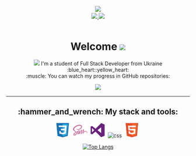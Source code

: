 <div id="header" align="center">
  <img src="https://media.giphy.com/media/L1R1tvI9svkIWwpVYr/giphy.gif" width="250"/>

  <div id="badges" >
    <a href="https://www.instagram.com/pr_nastyy/?hl=ru" target="_blank"> <img src="https://img.shields.io/badge/Instagram-purple?logo=Instagram&logoColor=white&style=for-the-badge">
    </a>
    <a href="https://www.facebook.com/profile.php?id=100060261486295" target="_blank"><img src="https://img.shields.io/badge/Facebook-blue?logo=Facebook&logoColor=white&style=for-the-badge"></a>
  </div>
  
  <img src="https://komarev.com/ghpvc/?username=PrAnastasiia&style=flat-square&color=green" alt=""/>
  <h1>
  Welcome
  <img src="https://media.giphy.com/media/hvRJCLFzcasrR4ia7z/giphy.gif" width="30px"/>
</h1>
</div>


   <div align="center">
<img src="https://media.giphy.com/media/WUlplcMpOCEmTGBtBW/giphy.gif" width="30"> I'm a student of Full Stack Developer  from Ukraine :blue_heart::yellow_heart:
<br>:muscle: You can watch my progress in GitHub repositories:
<p></p>
<div><a href="https://github.com/PrAnastasiia?tab=repositories" target="_blank"><img src="https://c.tenor.com/A15H8E1VUh8AAAAS/github-cat.gif" width="80" ></a></div>
</div>
<p></p>

---
<div align="center">
<h2>:hammer_and_wrench: My stack and tools:</h2>

<div>
  <img src="https://github.com/devicons/devicon/blob/master/icons/css3/css3-original.svg" title="css" alt="css" width="40" height="40"/>&nbsp;
  <img src="https://github.com/devicons/devicon/blob/master/icons/sass/sass-original.svg" title="css" alt="css" width="40" height="40"/>&nbsp;
  <img src="https://github.com/devicons/devicon/blob/master/icons/visualstudio/visualstudio-plain.svg" title="css" alt="css" width="40" height="40"/>&nbsp;
  <img src="https://github.githubassets.com/images/modules/logos_page/GitHub-Mark.png" title="css" alt="css" width="40" height="40"/>&nbsp;
  <img src="https://github.com/devicons/devicon/blob/master/icons/html5/html5-original.svg" title="css" alt="css" width="40" height="40"/>&nbsp;
  </div>
  <p></p>
   <p></p>
  
  [![Top Langs](https://github-readme-stats.vercel.app/api/top-langs/?username=PrAnastasiia&layout=compact&theme=vision-friendly-dark)](https://github.com/anuraghazra/github-readme-stats)

   </div>
 
  
